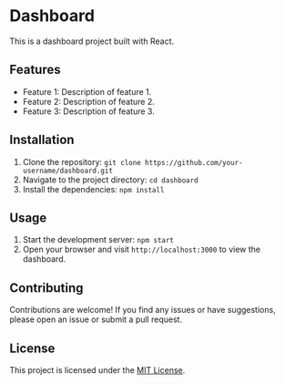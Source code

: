 # Dashboard

This is a dashboard project built with React.

## Features

- Feature 1: Description of feature 1.
- Feature 2: Description of feature 2.
- Feature 3: Description of feature 3.

## Installation

1. Clone the repository: `git clone https://github.com/your-username/dashboard.git`
2. Navigate to the project directory: `cd dashboard`
3. Install the dependencies: `npm install`

## Usage

1. Start the development server: `npm start`
2. Open your browser and visit `http://localhost:3000` to view the dashboard.

## Contributing

Contributions are welcome! If you find any issues or have suggestions, please open an issue or submit a pull request.

## License

This project is licensed under the [MIT License](LICENSE).
